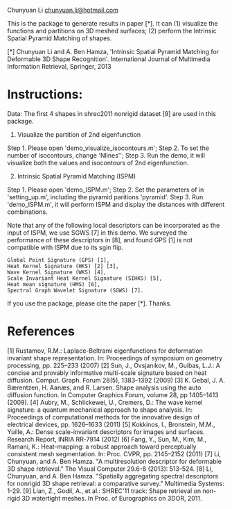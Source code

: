 
Chunyuan Li <chunyuan.li@hotmail.com>

This is the package to generate results in paper [*]. It can 
(1) visualize the functions and partitions on 3D meshed surfaces;
(2) perform the Intrinsic Spatial Pyramid Matching of shapes.

[*] Chunyuan Li and A. Ben Hamza, 'Intrinsic Spatial Pyramid Matching for Deformable 3D Shape Recognition'. International Journal of Multimedia Information Retrieval, Springer, 2013



# Instructions:

Data: The first 4 shapes in shrec2011 nonrigid dataset [9] are used in this package.

1. Visualize the partition of 2nd eigenfunction 

Step 1. Please open 'demo_visualize_isocontours.m';
Step 2. To set the number of isocontours, change 'Nlines'';
Step 3. Run the demo, it will visualize both the values and isocontours of 2nd eigenfunction.

2. Intrinsic Spatial Pyramid Matching (ISPM)

Step 1. Please open 'demo_ISPM.m';
Step 2. Set the parameters of in 'setting_up.m', including the pyramid paritions 'pyramid'.
Step 3. Run 'demo_ISPM.m', it will perform ISPM and display the distances with different combinations.

Note that any of the following local descriptors can be incorporated as the input of ISPM, we use SGWS [7] in this demo. We surveyed the performance of these descriptors in [8], and found GPS [1] is not compatible with ISPM due to its sgin flip.

	Global Point Signature (GPS) [1], 
	Heat Kernel Signature (HKS) [2] [3], 
	Wave Kernel Signature (WKS) [4], 
	Scale Invariant Heat Kernel Signature (SIHKS) [5], 
	Heat mean signature (HMS) [6], 
	Spectral Graph Wavelet Signature (SGWS) [7].

If you use the package, please cite the paper [*]. Thanks.

# References
[1] Rustamov, R.M.: Laplace-Beltrami eigenfunctions for deformation invariant shape representation. In: Proceedings of symposium on geometry processing, pp. 225–233 (2007)
[2] Sun, J., Ovsjanikov, M., Guibas, L.J.: A concise and provably informative multi-scale signature based on heat diffusion. Comput. Graph. Forum 28(5), 1383–1392 (2009)
[3] K. Gebal, J. A. Bærentzen, H. Aanæs, and R. Larsen. Shape analysis using the auto diffusion function. In Computer Graphics Forum, volume 28, pp 1405–1413 (2009).
[4] Aubry, M., Schlickewei, U., Cremers, D.: The wave kernel signature: a quantum mechanical approach to shape analysis. In: Proceedings of computational methods for the innovative design of electrical devices, pp. 1626–1633 (2011)
[5] Kokkinos, I., Bronstein, M.M., Yuille, A.: Dense scale-invariant descriptors for images and surfaces. Research Report, INRIA RR-7914 (2012)
[6] Fang, Y., Sun, M., Kim, M., Ramani, K.: Heat-mapping: a robust approach toward perceptually consistent mesh segmentation. In: Proc. CVPR, pp. 2145–2152 (2011)
[7] Li, Chunyuan, and A. Ben Hamza. "A multiresolution descriptor for deformable 3D shape retrieval." The Visual Computer 29.6-8 (2013): 513-524.
[8] Li, Chunyuan, and A. Ben Hamza. "Spatially aggregating spectral descriptors for nonrigid 3D shape retrieval: a comparative survey." Multimedia Systems: 1-29.
[9] Lian, Z., Godil, A., et al.: SHREC'11 track: Shape retrieval on non-rigid 3D watertight meshes. In Proc. of Eurographics on 3DOR, 2011.
